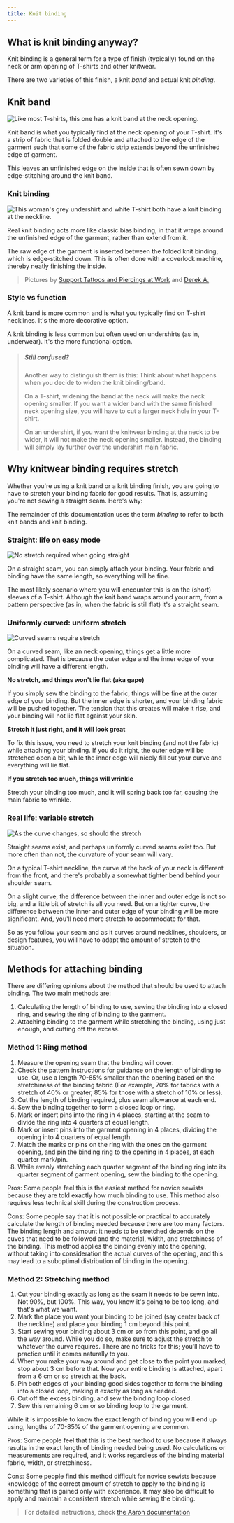 ```yaml
---
title: Knit binding
---
```


## What is knit binding anyway?

Knit binding is a general term for a type of finish (typically) found on the neck or arm opening of T-shirts and other knitwear.

There are two varieties of this finish, a knit _band_ and actual knit _binding_.

## Knit band

![Like most T-shirts, this one has a knit band at the neck opening.](knit_band.jpg)

Knit band is what you typically find at the neck opening of your T-shirt. It's a strip of fabric that is folded double and attached to the edge of the garment
such that some of the fabric strip extends beyond the unfinished edge of garment.

This leaves an unfinished edge on the inside that is often sewn down by edge-stitching around the knit band.

### Knit binding

![This woman's grey undershirt and white T-shirt both have a knit binding at the neckline.](knit_binding.jpg)

Real knit binding acts more like classic bias binding, in that it wraps around the unfinished edge of the garment, rather than extend from it.

The raw edge of the garment is inserted between the folded knit binding, which is edge-stitched down.
This is often done with a coverlock machine, thereby neatly finishing the inside.

> Pictures by [Support Tattoos and Piercings at Work](https://www.flickr.com/photos/supporttattoosandpiercingsatwork/21870942614/)
> and [Derek A.](https://www.flickr.com/photos/sfj/696122404/)

### Style vs function

A knit band is more common and is what you typically find on T-shirt necklines. It's the more decorative option.

A knit binding is less common but often used on undershirts (as in, underwear). It's the more functional option.

> ##### Still confused?
>
> Another way to distinguish them is this: Think about what happens when you decide to widen the knit binding/band.
>
> On a T-shirt, widening the band at the neck will make the neck opening smaller.
> If you want a wider band with the same finished neck opening size, you will have to cut a larger neck hole in your T-shirt.
>
> On an undershirt, if you want the knitwear binding at the neck to be wider,
> it will not make the neck opening smaller.
> Instead, the binding will simply lay further over the undershirt main fabric.

## Why knitwear binding requires stretch

Whether you're using a knit band or a knit binding finish, you are going to have to stretch your binding fabric for good results. That is, assuming you're not sewing a straight seam. Here's why:

<Note>

The remainder of this documentation uses the term _binding_ to refer to both knit bands and knit binding.

</Note>

### Straight: life on easy mode

![No stretch required when going straight](knitbinding1.png)

On a straight seam, you can simply attach your binding. Your fabric and binding have the same length, so everything will be fine.

The most likely scenario where you will encounter this is on the (short) sleeves of a T-shirt. Although the knit band wraps around your arm, from a pattern perspective (as in, when the fabric is still flat) it's a straight seam.

### Uniformly curved: uniform stretch

![Curved seams require stretch](knitbinding2.png)

On a curved seam, like an neck opening, things get a little more complicated. That is because the outer edge and the inner edge of your binding will have a different length.

**No stretch, and things won't lie flat (aka gape)**

If you simply sew the binding to the fabric, things will be fine at the outer edge of your binding. But the inner edge is shorter, and your binding fabric will be pushed together. The tension that this creates will make it rise, and your binding will not lie flat against your skin.

**Stretch it just right, and it will look great**

To fix this issue, you need to stretch your knit binding (and not the fabric) while attaching your binding. If you do it right, the outer edge will be stretched open a bit, while the inner edge will nicely fill out your curve and everything will lie flat.

**If you stretch too much, things will wrinkle**

Stretch your binding too much, and it will spring back too far, causing the main fabric to wrinkle.

### Real life: variable stretch

![As the curve changes, so should the stretch](knitbinding3.png)

Straight seams exist, and perhaps uniformly curved seams exist too. But more often than not, the curvature of your seam will vary.

On a typical T-shirt neckline, the curve at the back of your neck is different from the front, and there's probably a somewhat tighter bend behind your shoulder seam.

On a slight curve, the difference between the inner and outer edge is not so big, and a little bit of stretch is all you need. But on a tighter curve, the difference between the inner and outer edge of your binding will be more significant. And, you'll need more stretch to accommodate for that.

So as you follow your seam and as it curves around necklines, shoulders, or design features, you will have to adapt the amount of stretch to the situation.

## Methods for attaching binding

There are differing opinions about the method that should be used to
attach binding. The two main methods are:

1. Calculating the length of binding to use, sewing the binding into a
closed ring, and sewing the ring of binding to the garment.
2. Attaching binding to the garment while stretching the binding, using
just enough, and cutting off the excess.

### Method 1: Ring method

1. Measure the opening seam that the binding will cover.
2. Check the pattern instructions for guidance on the length of binding to use.
Or, use a length 70-85% smaller than the opening based on the stretchiness
of the binding fabric (For example, 70% for fabrics with a stretch of 40% or greater,
85% for those with a stretch of 10% or less).
3. Cut the length of binding required, plus seam allowance at each end.
4. Sew the binding together to form a closed loop or ring.
5. Mark or insert pins into the ring in 4 places, starting at the seam
to divide the ring into 4 quarters of equal length.
6. Mark or insert pins into the garment opening in 4 places,
dividing the opening into 4 quarters of equal length.
7. Match the marks or pins on the ring with the ones on the garment opening, and pin the binding ring to the opening in 4 places, at each quarter
mark/pin.
8. While evenly stretching each quarter segment of the binding ring into
its quarter segment of garment opening, sew the binding to the opening.

Pros: Some people feel this is the easiest method for novice sewists
because they are told exactly how much binding to use.
This method also requires less technical skill during the construction
process.

Cons: Some people say that it is not possible or practical to accurately
calculate the length of binding needed because there are too many factors.
The binding length and amount it needs to be stretched depends on the
cuves that need to be followed and the material, width, and stretchiness of the binding.
This method applies the binding evenly into the opening, without taking into consideration the actual curves of the opening, and this may lead to a
suboptimal distribution of binding in the opening.

### Method 2: Stretching method

1. Cut your binding exactly as long as the seam it needs to be sewn into. Not 90%, but 100%. This way, you know it's going to be too long, and that's what we want.
2. Mark the place you want your binding to be joined (say center back of the neckline) and place your binding 1 cm beyond this point.
3. Start sewing your binding about 3 cm or so from this point, and go all the way around. While you do so, make sure to adjust the stretch to whatever the curve requires. There are no tricks for this; you'll have to practice until it comes naturally to you.
4. When you make your way around and get close to the point you marked, stop about 3 cm before that. Now your entire binding is attached, apart from a 6 cm or so stretch at the back.
5. Pin both edges of your binding good sides together to form the binding into a closed loop, making it exactly as long as needed.
6. Cut off the excess binding, and sew the binding loop closed.
7. Sew this remaining 6 cm or so binding loop to the garment.

<Tip>
While it is impossible to know the exact length of binding you will end
up using, lengths of 70-85% of the garment opening are common.
</Tip>

Pros: Some people feel that this is the best method to use because it always
results in the exact length of binding needed being used.
No calculations or measurements are required, and it works regardless
of the binding material fabric, width, or stretchiness.

Cons: Some people find this method difficult for novice sewists because
knowledge of the correct amount of stretch to apply to the binding is
something that is gained only with experience.
It may also be difficult to apply and maintain a consistent stretch
while sewing the binding.

> For detailed instructions, check [the Aaron documentation](/docs/patterns/aaron/)
